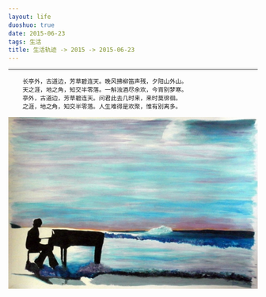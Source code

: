 ```yaml
---
layout: life
duoshuo: true
date: 2015-06-23
tags: 生活
title: 生活轨迹 -> 2015 -> 2015-06-23
---
```


*******

```
	长亭外，古道边，芳草碧连天。晚风拂柳笛声残，夕阳山外山。
	天之涯，地之角，知交半零落。一斛浊酒尽余欢，今宵别梦寒。
	亭外，古道边，芳草碧连天。问君此去几时来，来时莫徘徊。
	之涯，地之角，知交半零落。人生难得是欢聚，惟有别离多。
```

![dabaoyu](/life/2015/2015res/2015-06-23.jpg)

